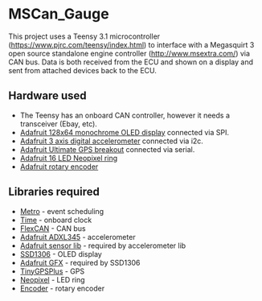 MSCan_Gauge
===========

This project uses a Teensy 3.1 microcontroller (https://www.pjrc.com/teensy/index.html) to interface with a Megasquirt 3 open source standalone
engine controller (http://www.msextra.com/) via CAN bus. Data is both received from the ECU and shown on a display and sent from attached devices back to the ECU.

## Hardware used
* The Teensy has an onboard CAN controller, however it needs a transceiver (Ebay, etc).
* [Adafruit 128x64 monochrome OLED display](http://www.adafruit.com/products/938) connected via SPI.
* [Adafruit 3 axis digital accelerometer](http://www.adafruit.com/products/1231) connected via i2c.
* [Adafruit Ultimate GPS breakout](http://www.adafruit.com/products/746) connected via serial.
* [Adafruit 16 LED Neopixel ring](http://www.adafruit.com/products/1463)
* [Adafruit rotary encoder](http://www.adafruit.com/products/377)

## Libraries required
* [Metro](https://www.pjrc.com/teensy/arduino_libraries/Metro.zip) - event scheduling
* [Time](https://www.pjrc.com/teensy/arduino_libraries/Time.zip) - onboard clock
* [FlexCAN](https://github.com/teachop/FlexCAN_Library) - CAN bus
* [Adafruit ADXL345](https://github.com/adafruit/Adafruit_ADXL345/archive/master.zip) - accelerometer
* [Adafruit sensor lib](https://github.com/adafruit/Adafruit_Sensor) - required by accelerometer lib
* [SSD1306](https://www.pjrc.com/teensy/arduino_libraries/Adafruit_SSD1306.zip) - OLED display
* [Adafruit GFX](https://github.com/adafruit/Adafruit-GFX-Library) - required by SSD1306
* [TinyGPSPlus](https://github.com/mikalhart/TinyGPSPlus) - GPS
* [Neopixel](https://github.com/adafruit/Adafruit_NeoPixel) - LED ring
* [Encoder](https://www.pjrc.com/teensy/arduino_libraries/Encoder.zip) - rotary encoder
